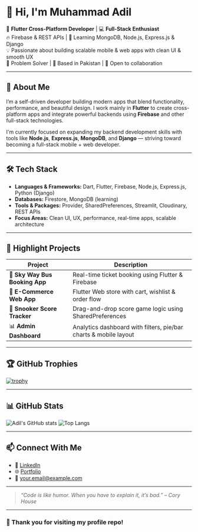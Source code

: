 # 👋 Hi, I'm Muhammad Adil

🚀 **Flutter Cross-Platform Developer** | 💻 **Full-Stack Enthusiast**  
🔥 Firebase & REST APIs | 🌱 Learning MongoDB, Node.js, Express.js & Django  
💡 Passionate about building scalable mobile & web apps with clean UI & smooth UX  
🎯 Problem Solver | 📍 Based in Pakistan | 💬 Open to collaboration

---

## 🧩 About Me

I’m a self-driven developer building modern apps that blend functionality, performance, and beautiful design. I work mainly in **Flutter** to create cross-platform apps and integrate powerful backends using **Firebase** and other full-stack technologies.

I'm currently focused on expanding my backend development skills with tools like **Node.js**, **Express.js**, **MongoDB**, and **Django** — striving toward becoming a full-stack mobile + web developer.

---

## 🛠 Tech Stack

- **Languages & Frameworks:** Dart, Flutter, Firebase, Node.js, Express.js, Python (Django)
- **Databases:** Firestore, MongoDB (learning)
- **Tools & Packages:** Provider, SharedPreferences, Streamlit, Cloudinary, REST APIs
- **Focus Areas:** Clean UI, UX, performance, real-time apps, scalable architecture

---

## 💼 Highlight Projects

| Project | Description |
|--------|-------------|
| 🚌 **Sky Way Bus Booking App** | Real-time ticket booking using Flutter & Firebase |
| 🛒 **E-Commerce Web App** | Flutter Web store with cart, wishlist & order flow |
| 🎱 **Snooker Score Tracker** | Drag-and-drop score game logic using SharedPreferences |
| 📊 **Admin Dashboard** | Analytics dashboard with filters, pie/bar charts & mobile layout |

---

## 🏆 GitHub Trophies

[![trophy](https://github-profile-trophy.vercel.app/?username=YOUR_GITHUB_USERNAME&theme=onedark&column=7)](https://github.com/ryo-ma/github-profile-trophy)

---

## 📊 GitHub Stats

![Adil's GitHub stats](https://github-readme-stats.vercel.app/api?username=YOUR_GITHUB_USERNAME&show_icons=true&theme=radical)
![Top Langs](https://github-readme-stats.vercel.app/api/top-langs/?username=YOUR_GITHUB_USERNAME&layout=compact&theme=radical)

---

## 📫 Connect With Me

- 💼 [LinkedIn](https://www.linkedin.com/in/your-link)
- 🌐 [Portfolio](https://your-portfolio.com)
- 📧 your.email@example.com

---

> _“Code is like humor. When you have to explain it, it’s bad.” – Cory House_

---

### 🚀 Thank you for visiting my profile repo!
